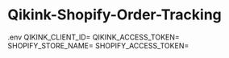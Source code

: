 # Qikink-Shopify-Order-Tracking

.env
QIKINK_CLIENT_ID=
QIKINK_ACCESS_TOKEN=
SHOPIFY_STORE_NAME=
SHOPIFY_ACCESS_TOKEN=

